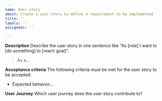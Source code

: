```yaml
---
name: User story
about: Create a user story to define a requirement to be implemented
title: ''
labels: ''
assignees: ''

---
```


**Description**
Describe the user story in one sentence like "As [role] I want to [do something] to [reach goal]".

> As a...

**Acceptance criteria**
The following criteria must be met for the user story to be accepted:

- Expected behavior...

**User Journey**
Which user journey does the user story contribute to?
